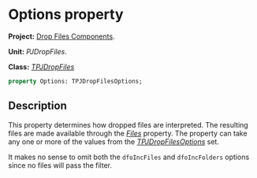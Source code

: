 # Options property #

**Project:** [Drop Files Components](../API.md).

**Unit:** _PJDropFiles_.

**Class:** _[TPJDropFiles](./TPJDropFiles.md)_

```pascal
property Options: TPJDropFilesOptions;
```

## Description ##

This property determines how dropped files are interpreted. The resulting files are made available through the _[Files](./TPJDropFiles-Files.md)_ property. The property can take any one or more of the values from the _[TPJDropFilesOptions](./TPJDropFilesOptions.md)_ set.

It makes no sense to omit both the `dfoIncFiles` and `dfoIncFolders` options since no files will pass the filter.